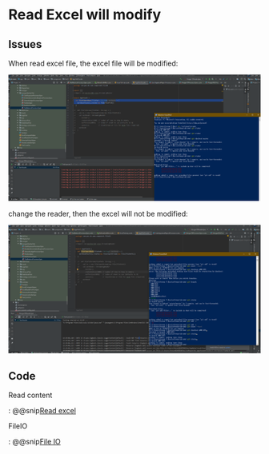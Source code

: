 # Read Excel will modify

## Issues

When read excel file, the excel file will be modified:

![modified](pic/modifyExcel.png)

change the reader, then the excel will not be modified:

![NoModify](pic/notModify.png)

## Code

Read content

: @@snip[Read excel](code/readFile.scala)

FileIO

: @@snip[File IO](code/FileIO.scala)